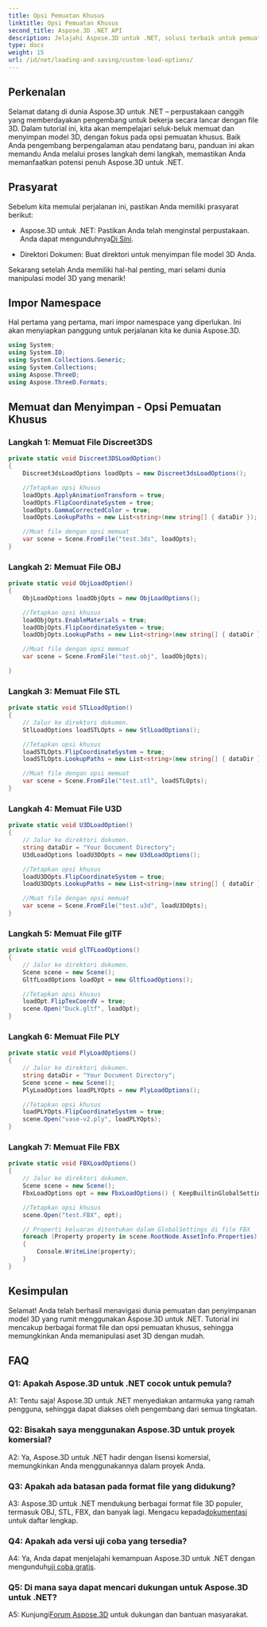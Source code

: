 ```yaml
---
title: Opsi Pemuatan Khusus
linktitle: Opsi Pemuatan Khusus
second_title: Aspose.3D .NET API
description: Jelajahi Aspose.3D untuk .NET, solusi terbaik untuk pemuatan dan penyimpanan model 3D yang lancar.
type: docs
weight: 15
url: /id/net/loading-and-saving/custom-load-options/
---
```

## Perkenalan

Selamat datang di dunia Aspose.3D untuk .NET – perpustakaan canggih yang memberdayakan pengembang untuk bekerja secara lancar dengan file 3D. Dalam tutorial ini, kita akan mempelajari seluk-beluk memuat dan menyimpan model 3D, dengan fokus pada opsi pemuatan khusus. Baik Anda pengembang berpengalaman atau pendatang baru, panduan ini akan memandu Anda melalui proses langkah demi langkah, memastikan Anda memanfaatkan potensi penuh Aspose.3D untuk .NET.

## Prasyarat

Sebelum kita memulai perjalanan ini, pastikan Anda memiliki prasyarat berikut:

-  Aspose.3D untuk .NET: Pastikan Anda telah menginstal perpustakaan. Anda dapat mengunduhnya[Di Sini](https://releases.aspose.com/3d/net/).

- Direktori Dokumen: Buat direktori untuk menyimpan file model 3D Anda.

Sekarang setelah Anda memiliki hal-hal penting, mari selami dunia manipulasi model 3D yang menarik!

## Impor Namespace

Hal pertama yang pertama, mari impor namespace yang diperlukan. Ini akan menyiapkan panggung untuk perjalanan kita ke dunia Aspose.3D.

```csharp
using System;
using System.IO;
using System.Collections.Generic;
using System.Collections;
using Aspose.ThreeD;
using Aspose.ThreeD.Formats;
```

## Memuat dan Menyimpan - Opsi Pemuatan Khusus

### Langkah 1: Memuat File Discreet3DS

```csharp
private static void Discreet3DSLoadOption()
{
    Discreet3dsLoadOptions loadOpts = new Discreet3dsLoadOptions();

    //Tetapkan opsi khusus
    loadOpts.ApplyAnimationTransform = true;
    loadOpts.FlipCoordinateSystem = true;
    loadOpts.GammaCorrectedColor = true;
    loadOpts.LookupPaths = new List<string>(new string[] { dataDir });

    //Muat file dengan opsi memuat
    var scene = Scene.FromFile("test.3ds", loadOpts);
}
```

### Langkah 2: Memuat File OBJ

```csharp
private static void ObjLoadOption()
{
    ObjLoadOptions loadObjOpts = new ObjLoadOptions();

    //Tetapkan opsi khusus
    loadObjOpts.EnableMaterials = true;
    loadObjOpts.FlipCoordinateSystem = true;
    loadObjOpts.LookupPaths = new List<string>(new string[] { dataDir });

    //Muat file dengan opsi memuat
    var scene = Scene.FromFile("test.obj", loadObjOpts);

}
```

### Langkah 3: Memuat File STL

```csharp
private static void STLLoadOption()
{
    // Jalur ke direktori dokumen.
    StlLoadOptions loadSTLOpts = new StlLoadOptions();

    //Tetapkan opsi khusus
    loadSTLOpts.FlipCoordinateSystem = true;
    loadSTLOpts.LookupPaths = new List<string>(new string[] { dataDir });

    //Muat file dengan opsi memuat
    var scene = Scene.FromFile("test.stl", loadSTLOpts);
}
```

### Langkah 4: Memuat File U3D

```csharp
private static void U3DLoadOption()
{
    // Jalur ke direktori dokumen.
    string dataDir = "Your Document Directory";
    U3dLoadOptions loadU3DOpts = new U3dLoadOptions();

    //Tetapkan opsi khusus
    loadU3DOpts.FlipCoordinateSystem = true;
    loadU3DOpts.LookupPaths = new List<string>(new string[] { dataDir });

    //Muat file dengan opsi memuat
    var scene = Scene.FromFile("test.u3d", loadU3DOpts);
}
```

### Langkah 5: Memuat File glTF

```csharp
private static void glTFLoadOptions()
{
    // Jalur ke direktori dokumen.
    Scene scene = new Scene();
    GltfLoadOptions loadOpt = new GltfLoadOptions();

    //Tetapkan opsi khusus
    loadOpt.FlipTexCoordV = true;
    scene.Open("Duck.gltf", loadOpt);
}
```

### Langkah 6: Memuat File PLY

```csharp
private static void PlyLoadOptions()
{
    // Jalur ke direktori dokumen.
    string dataDir = "Your Document Directory";
    Scene scene = new Scene();
    PlyLoadOptions loadPLYOpts = new PlyLoadOptions();

    //Tetapkan opsi khusus
    loadPLYOpts.FlipCoordinateSystem = true;
    scene.Open("vase-v2.ply", loadPLYOpts);
}
```

### Langkah 7: Memuat File FBX

```csharp
private static void FBXLoadOptions()
{
    // Jalur ke direktori dokumen.
    Scene scene = new Scene();
    FbxLoadOptions opt = new FbxLoadOptions() { KeepBuiltinGlobalSettings = true };

    //Tetapkan opsi khusus
    scene.Open("test.FBX", opt);

    // Properti keluaran ditentukan dalam GlobalSettings di file FBX
    foreach (Property property in scene.RootNode.AssetInfo.Properties)
    {
        Console.WriteLine(property);
    }
}
```

## Kesimpulan

Selamat! Anda telah berhasil menavigasi dunia pemuatan dan penyimpanan model 3D yang rumit menggunakan Aspose.3D untuk .NET. Tutorial ini mencakup berbagai format file dan opsi pemuatan khusus, sehingga memungkinkan Anda memanipulasi aset 3D dengan mudah.

## FAQ

### Q1: Apakah Aspose.3D untuk .NET cocok untuk pemula?

A1: Tentu saja! Aspose.3D untuk .NET menyediakan antarmuka yang ramah pengguna, sehingga dapat diakses oleh pengembang dari semua tingkatan.

### Q2: Bisakah saya menggunakan Aspose.3D untuk proyek komersial?

A2: Ya, Aspose.3D untuk .NET hadir dengan lisensi komersial, memungkinkan Anda menggunakannya dalam proyek Anda.

### Q3: Apakah ada batasan pada format file yang didukung?

 A3: Aspose.3D untuk .NET mendukung berbagai format file 3D populer, termasuk OBJ, STL, FBX, dan banyak lagi. Mengacu kepada[dokumentasi](https://reference.aspose.com/3d/net/) untuk daftar lengkap.

### Q4: Apakah ada versi uji coba yang tersedia?

A4: Ya, Anda dapat menjelajahi kemampuan Aspose.3D untuk .NET dengan mengunduh[uji coba gratis](https://releases.aspose.com/).

### Q5: Di mana saya dapat mencari dukungan untuk Aspose.3D untuk .NET?

 A5: Kunjungi[Forum Aspose.3D](https://forum.aspose.com/c/3d/18) untuk dukungan dan bantuan masyarakat.